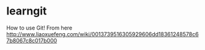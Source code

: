 # learngit
How to use Git!
From here http://www.liaoxuefeng.com/wiki/0013739516305929606dd18361248578c67b8067c8c017b000
